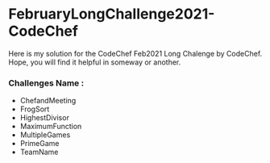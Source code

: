 # FebruaryLongChallenge2021-CodeChef
Here is my solution for the CodeChef Feb2021 Long Chalenge by CodeChef. Hope, you will find it helpful in someway or another. 
### Challenges Name :
* ChefandMeeting
* FrogSort
* HighestDivisor
* MaximumFunction
* MultipleGames
* PrimeGame
* TeamName

